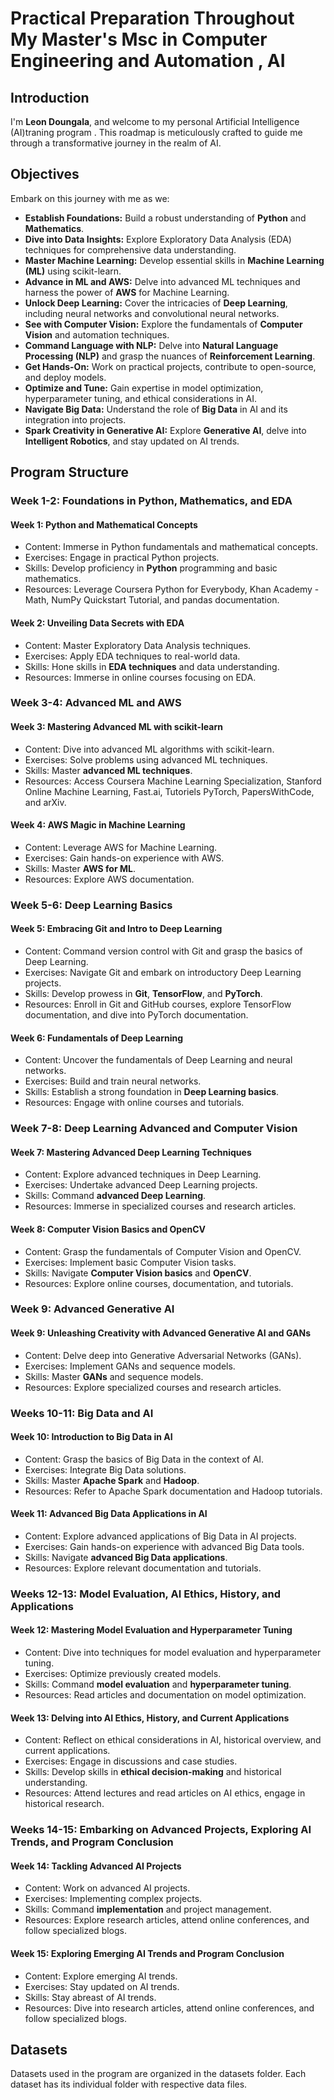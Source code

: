 # Practical Preparation Throughout My Master's Msc in Computer Engineering and Automation , AI

## Introduction

I'm **Leon Doungala**, and welcome to my personal Artificial Intelligence (AI)traning program . This roadmap is meticulously crafted to guide me through a transformative journey in the realm of AI.

## Objectives

Embark on this journey with me as we:

- **Establish Foundations:** Build a robust understanding of **Python** and **Mathematics**.
- **Dive into Data Insights:** Explore Exploratory Data Analysis (EDA) techniques for comprehensive data understanding.
- **Master Machine Learning:** Develop essential skills in **Machine Learning (ML)** using scikit-learn.
- **Advance in ML and AWS:** Delve into advanced ML techniques and harness the power of **AWS** for Machine Learning.
- **Unlock Deep Learning:** Cover the intricacies of **Deep Learning**, including neural networks and convolutional neural networks.
- **See with Computer Vision:** Explore the fundamentals of **Computer Vision** and automation techniques.
- **Command Language with NLP:** Delve into **Natural Language Processing (NLP)** and grasp the nuances of **Reinforcement Learning**.
- **Get Hands-On:** Work on practical projects, contribute to open-source, and deploy models.
- **Optimize and Tune:** Gain expertise in model optimization, hyperparameter tuning, and ethical considerations in AI.
- **Navigate Big Data:** Understand the role of **Big Data** in AI and its integration into projects.
- **Spark Creativity in Generative AI:** Explore **Generative AI**, delve into **Intelligent Robotics**, and stay updated on AI trends.

## Program Structure

### Week 1-2: Foundations in Python, Mathematics, and EDA

#### Week 1: Python and Mathematical Concepts
- Content: Immerse in Python fundamentals and mathematical concepts.
- Exercises: Engage in practical Python projects.
- Skills: Develop proficiency in **Python** programming and basic mathematics.
- Resources: Leverage Coursera Python for Everybody, Khan Academy - Math, NumPy Quickstart Tutorial, and pandas documentation.

#### Week 2: Unveiling Data Secrets with EDA
- Content: Master Exploratory Data Analysis techniques.
- Exercises: Apply EDA techniques to real-world data.
- Skills: Hone skills in **EDA techniques** and data understanding.
- Resources: Immerse in online courses focusing on EDA.

### Week 3-4: Advanced ML and AWS

#### Week 3: Mastering Advanced ML with scikit-learn
- Content: Dive into advanced ML algorithms with scikit-learn.
- Exercises: Solve problems using advanced ML techniques.
- Skills: Master **advanced ML techniques**.
- Resources: Access Coursera Machine Learning Specialization, Stanford Online Machine Learning, Fast.ai, Tutoriels PyTorch, PapersWithCode, and arXiv.

#### Week 4: AWS Magic in Machine Learning
- Content: Leverage AWS for Machine Learning.
- Exercises: Gain hands-on experience with AWS.
- Skills: Master **AWS for ML**.
- Resources: Explore AWS documentation.

### Week 5-6: Deep Learning Basics

#### Week 5: Embracing Git and Intro to Deep Learning
- Content: Command version control with Git and grasp the basics of Deep Learning.
- Exercises: Navigate Git and embark on introductory Deep Learning projects.
- Skills: Develop prowess in **Git**, **TensorFlow**, and **PyTorch**.
- Resources: Enroll in Git and GitHub courses, explore TensorFlow documentation, and dive into PyTorch documentation.

#### Week 6: Fundamentals of Deep Learning
- Content: Uncover the fundamentals of Deep Learning and neural networks.
- Exercises: Build and train neural networks.
- Skills: Establish a strong foundation in **Deep Learning basics**.
- Resources: Engage with online courses and tutorials.

### Week 7-8: Deep Learning Advanced and Computer Vision

#### Week 7: Mastering Advanced Deep Learning Techniques
- Content: Explore advanced techniques in Deep Learning.
- Exercises: Undertake advanced Deep Learning projects.
- Skills: Command **advanced Deep Learning**.
- Resources: Immerse in specialized courses and research articles.

#### Week 8: Computer Vision Basics and OpenCV
- Content: Grasp the fundamentals of Computer Vision and OpenCV.
- Exercises: Implement basic Computer Vision tasks.
- Skills: Navigate **Computer Vision basics** and **OpenCV**.
- Resources: Explore online courses, documentation, and tutorials.

### Week 9: Advanced Generative AI

#### Week 9: Unleashing Creativity with Advanced Generative AI and GANs
- Content: Delve deep into Generative Adversarial Networks (GANs).
- Exercises: Implement GANs and sequence models.
- Skills: Master **GANs** and sequence models.
- Resources: Explore specialized courses and research articles.

### Weeks 10-11: Big Data and AI

#### Week 10: Introduction to Big Data in AI
- Content: Grasp the basics of Big Data in the context of AI.
- Exercises: Integrate Big Data solutions.
- Skills: Master **Apache Spark** and **Hadoop**.
- Resources: Refer to Apache Spark documentation and Hadoop tutorials.

#### Week 11: Advanced Big Data Applications in AI
- Content: Explore advanced applications of Big Data in AI projects.
- Exercises: Gain hands-on experience with advanced Big Data tools.
- Skills: Navigate **advanced Big Data applications**.
- Resources: Explore relevant documentation and tutorials.

### Weeks 12-13: Model Evaluation, AI Ethics, History, and Applications

#### Week 12: Mastering Model Evaluation and Hyperparameter Tuning
- Content: Dive into techniques for model evaluation and hyperparameter tuning.
- Exercises: Optimize previously created models.
- Skills: Command **model evaluation** and **hyperparameter tuning**.
- Resources: Read articles and documentation on model optimization.

#### Week 13: Delving into AI Ethics, History, and Current Applications
- Content: Reflect on ethical considerations in AI, historical overview, and current applications.
- Exercises: Engage in discussions and case studies.
- Skills: Develop skills in **ethical decision-making** and historical understanding.
- Resources: Attend lectures and read articles on AI ethics, engage in historical research.

### Weeks 14-15: Embarking on Advanced Projects, Exploring AI Trends, and Program Conclusion

#### Week 14: Tackling Advanced AI Projects
- Content: Work on advanced AI projects.
- Exercises: Implementing complex projects.
- Skills: Command **implementation** and project management.
- Resources: Explore research articles, attend online conferences, and follow specialized blogs.

#### Week 15: Exploring Emerging AI Trends and Program Conclusion
- Content: Explore emerging AI trends.
- Exercises: Stay updated on AI trends.
- Skills: Stay abreast of AI trends.
- Resources: Dive into research articles, attend online conferences, and follow specialized blogs.


## Datasets
Datasets used in the program are organized in the datasets folder. Each dataset has its individual folder with respective data files.





